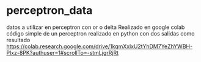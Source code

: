# perceptron_data
datos a utilizar en perceptron con or o delta
Realizado en google colab
código simple de un perceptron realizado en python con dos salidas como resultado
https://colab.research.google.com/drive/1kqmXxlxU2tYhDM7YeZhYWBH-Plxz-8PK?authuser=1#scrollTo=-stmLjgrRjRt
